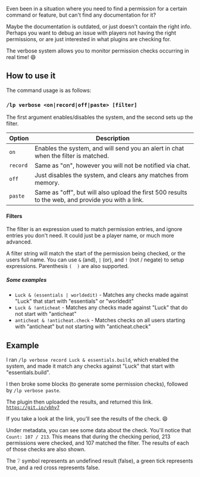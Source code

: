 Even been in a situation where you need to find a permission for a certain command or feature, but can't find any documentation for it?

Maybe the documentation is outdated, or just doesn't contain the right info. Perhaps you want to debug an issue with players not having the right permissions, or are just interested in what plugins are checking for.

The verbose system allows you to monitor permission checks occurring in real time! 😄 

## How to use it
The command usage is as follows:

### `/lp verbose <on|record|off|paste> [filter]`
The first argument enables/disables the system, and the second sets up the filter.

| Option   | Description |
|----------|-------------|
| `on`     | Enables the system, and will send you an alert in chat when the filter is matched. |
| `record` | Same as "on", however you will not be notified via chat. |
| `off`    | Just disables the system, and clears any matches from memory. |
| `paste`  | Same as "off", but will also upload the first 500 results to the web, and provide you with a link. |

#### Filters
The filter is an expression used to match permission entries, and ignore entries you don't need. It could just be a player name, or much more advanced.

A filter string will match the start of the permission being checked, or the users full name. You can use `&` (and), `|` (or), and `!` (not / negate) to setup expressions. Parenthesis `(  )` are also supported.

##### Some examples
* `Luck & (essentials | worldedit)` - Matches any checks made against "Luck" that start with "essentials" or "worldedit"
* `Luck & !anticheat` - Matches any checks made against "Luck" that do not start with "anticheat"
* `anticheat & !anticheat.check` - Matches checks on all users starting with "anticheat" but not starting with "anticheat.check"

## Example
I ran `/lp verbose record Luck & essentials.build`, which enabled the system, and made it match any checks against "Luck" that start with "essentials.build".

I then broke some blocks (to generate some permission checks), followed by `/lp verbose paste`.

The plugin then uploaded the results, and returned this link. [`https://git.io/vbhy7`](https://git.io/vbhy7)

If you take a look at the link, you'll see the results of the check. 😄 

Under metadata, you can see some data about the check. You'll notice that `Count: 107 / 213`. This means that during the checking period, 213 permissions were checked, and 107 matched the filter. The results of each of those checks are also shown.

The ❔ symbol represents an undefined result (false), a green tick represents true, and a red cross represents false.






